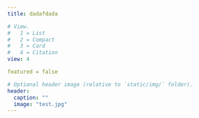 ```yaml
---
title: dadafdada

# View.
#   1 = List
#   2 = Compact
#   3 = Card
#   4 = Citation
view: 4

featured = false

# Optional header image (relative to `static/img/` folder).
header:
  caption: ""
  image: "test.jpg"
---
```


